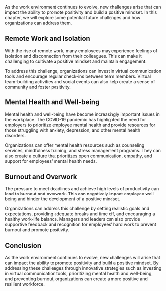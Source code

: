 
As the work environment continues to evolve, new challenges arise that can impact the ability to promote positivity and build a positive mindset. In this chapter, we will explore some potential future challenges and how organizations can address them.

Remote Work and Isolation
-------------------------

With the rise of remote work, many employees may experience feelings of isolation and disconnection from their colleagues. This can make it challenging to cultivate a positive mindset and maintain engagement.

To address this challenge, organizations can invest in virtual communication tools and encourage regular check-ins between team members. Virtual team-building activities and social events can also help create a sense of community and foster positivity.

Mental Health and Well-being
----------------------------

Mental health and well-being have become increasingly important issues in the workplace. The COVID-19 pandemic has highlighted the need for employers to prioritize employee mental health and provide resources for those struggling with anxiety, depression, and other mental health disorders.

Organizations can offer mental health resources such as counseling services, mindfulness training, and stress management programs. They can also create a culture that prioritizes open communication, empathy, and support for employees' mental health needs.

Burnout and Overwork
--------------------

The pressure to meet deadlines and achieve high levels of productivity can lead to burnout and overwork. This can negatively impact employee well-being and hinder the development of a positive mindset.

Organizations can address this challenge by setting realistic goals and expectations, providing adequate breaks and time off, and encouraging a healthy work-life balance. Managers and leaders can also provide supportive feedback and recognition for employees' hard work to prevent burnout and promote positivity.

Conclusion
----------

As the work environment continues to evolve, new challenges will arise that can impact the ability to promote positivity and build a positive mindset. By addressing these challenges through innovative strategies such as investing in virtual communication tools, prioritizing mental health and well-being, and preventing burnout, organizations can create a more positive and resilient workforce.
